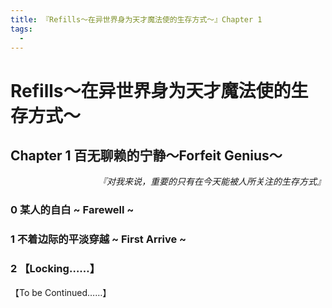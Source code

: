 ```yaml
---
title: 『Refills～在异世界身为天才魔法使的生存方式～』Chapter 1
tags:
  - 
---
```

# Refills～在异世界身为天才魔法使的生存方式～

##  Chapter 1 百无聊赖的宁静～Forfeit Genius～


<p align="right"><i>『对我来说，重要的只有在今天能被人所关注的生存方式』</i></p>


### 0  某人的自白 ~ Farewell ~
### 1  不着边际的平淡穿越 ~ First Arrive ~
### 2 【Locking……】

【To be Continued……】

